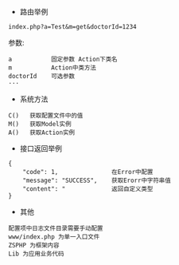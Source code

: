 * 路由举例

```
index.php?a=Test&m=get&doctorId=1234
```

参数:

	a           固定参数 Action下类名
	m           Action中类方法
	doctorId    可选参数
	···

* 系统方法

```
C()   获取配置文件中的值
M()   获取Model实例
A()   获取Action实例
```

* 接口返回举例

```
{
	"code": 1,               在Error中配置
	"message": "SUCCESS",    获取Erorr中字符串值
	"content": "			 返回自定义类型
}

```
* 其他

```
配置项中日志文件目录需要手动配置
www/index.php 为单一入口文件
ZSPHP 为框架内容
Lib 为应用业务代码
```